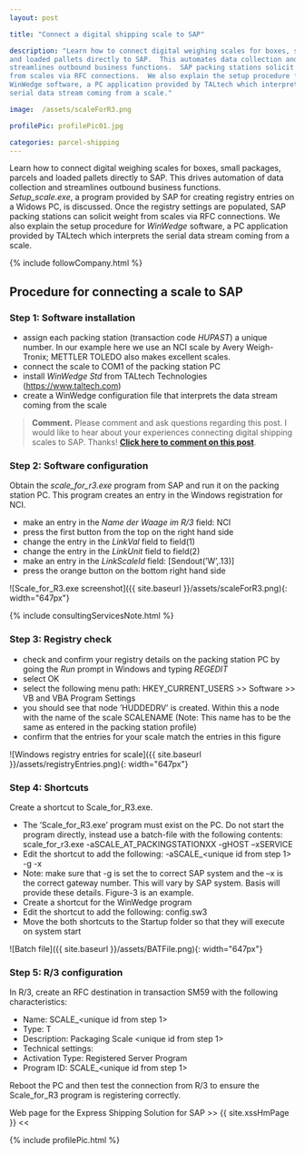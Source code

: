 ```yaml
---
layout: post

title: "Connect a digital shipping scale to SAP"

description: "Learn how to connect digital weighing scales for boxes, small packages, parcels
and loaded pallets directly to SAP.  This automates data collection and
streamlines outbound business functions.  SAP packing stations solicit weight
from scales via RFC connections.  We also explain the setup procedure for
WinWedge software, a PC application provided by TALtech which interprets the
serial data stream coming from a scale."  

image:  /assets/scaleForR3.png

profilePic: profilePic01.jpg

categories: parcel-shipping
---
```


Learn how to connect digital weighing scales for boxes, small packages, parcels
and loaded pallets directly to SAP.  This drives automation of data collection and
streamlines outbound business functions.  
*Setup_scale.exe*, a program provided by SAP for creating registry entries on a
Widows PC, is discussed.  Once the registry settings are populated, SAP packing stations can solicit weight
from scales via RFC connections.  We also explain the setup procedure for
*WinWedge* software, a PC application provided by TALtech which interprets the
serial data stream coming from a scale.  

{% include followCompany.html %}

## Procedure for connecting a scale to SAP

### Step 1: Software installation
- assign each packing station (transaction code *HUPAST*) a unique number.  In our example here we use an NCI scale by Avery Weigh-Tronix; METTLER TOLEDO also makes excellent scales.
- connect the scale to COM1 of the packing station PC
- install *WinWedge Std* from TALtech Technologies (<https://www.taltech.com>)
- create a WinWedge configuration file that interprets the
  data stream coming from the scale

> **Comment.** Please comment and ask questions regarding this post.  I would like
to hear about your experiences connecting digital shipping scales to SAP. Thanks! [**Click here to comment on this
post**](https://www.linkedin.com/feed/update/urn:li:activity:6746632097114406912).

### Step 2: Software configuration
Obtain the *scale_for_r3.exe* program from SAP and run it on the packing station PC. This program creates an entry in the Windows registration for NCI.

- make an entry in the *Name der Waage im R/3* field: NCI
- press the first button from the top on the right hand side
- change the entry in the *LinkVal* field to field(1)
- change the entry in the *LinkUnit* field to field(2)
- make an entry in the *LinkScaleId* field: [Sendout(’W’,.13)]
- press the orange button on the bottom right hand side

![Scale_for_R3.exe screenshot]({{ site.baseurl }}/assets/scaleForR3.png){: width="647px"}

{% include consultingServicesNote.html %}

### Step 3: Registry check
- check  and confirm your registry details on the packing station PC by going the *Run* prompt in Windows and typing *REGEDIT*
- select OK
- select the following menu path: HKEY_CURRENT_USERS >> Software >> VB and VBA Program Settings
- you should see that node ’HUDDEDRV’ is created. Within this a node with the name of the scale SCALENAME (Note: This name has to be the same as entered in the packing station profile)
- confirm that the entries for your scale match the entries in this figure

![Windows registry entries for scale]({{ site.baseurl }}/assets/registryEntries.png){: width="647px"}

### Step 4: Shortcuts
Create a shortcut to Scale_for_R3.exe.

- The ’Scale\_for\_R3.exe’ program must exist on the PC. Do not start the program directly, instead use a batch-file with the following contents: scale_for_r3.exe -aSCALE_AT_PACKINGSTATIONXX -gHOST –xSERVICE
- Edit the shortcut to add the following:
-aSCALE\_<unique id from step 1> -g<gateway host> -x <gateway number>
- Note: make sure that -g is set the to correct SAP system and the –x is the correct gateway number. This will vary by SAP system.  Basis will provide these details. Figure-3 is an example.
- Create a shortcut for the WinWedge program
- Edit the shortcut to add the following: config.sw3
- Move the both shortcuts to the Startup folder so that they will execute on system start

![Batch file]({{ site.baseurl }}/assets/BATFile.png){: width="647px"}

### Step 5: R/3 configuration
In R/3, create an RFC destination in transaction SM59 with the following characteristics:

- Name: SCALE_<unique id from step 1>
- Type: T
- Description: Packaging Scale <unique id from step 1>
- Technical settings:
- Activation Type: Registered Server Program
- Program ID: SCALE_<unique id from step 1>

Reboot the PC and then test the connection from R/3 to ensure the Scale_for_R3 program is registering correctly.

Web page for the Express Shipping Solution for SAP >>  {{ site.xssHmPage }} <<

{% include profilePic.html %}
